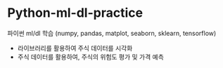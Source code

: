 # Python-ml-dl-practice
파이썬 ml/dl 학습 (numpy, pandas, matplot, seaborn, sklearn, tensorflow)

- 라이브러리를 활용하여 주식 데이터를 시각화
- 주식 데이터를 활용하여, 주식의 위험도 평가 및 가격 예측


